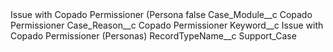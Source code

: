 <?xml version="1.0" encoding="UTF-8"?>
<CustomMetadata xmlns="http://soap.sforce.com/2006/04/metadata" xmlns:xsi="http://www.w3.org/2001/XMLSchema-instance" xmlns:xsd="http://www.w3.org/2001/XMLSchema">
    <label>Issue with  Copado Permissioner (Persona</label>
    <protected>false</protected>
    <values>
        <field>Case_Module__c</field>
        <value xsi:type="xsd:string">Copado Permissioner</value>
    </values>
    <values>
        <field>Case_Reason__c</field>
        <value xsi:type="xsd:string">Copado Permissioner</value>
    </values>
    <values>
        <field>Keyword__c</field>
        <value xsi:type="xsd:string">Issue with  Copado Permissioner (Personas)</value>
    </values>
    <values>
        <field>RecordTypeName__c</field>
        <value xsi:type="xsd:string">Support_Case</value>
    </values>
</CustomMetadata>
